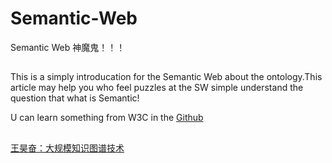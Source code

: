 # Semantic-Web
Semantic Web 神魔鬼！！！

## 
This is a simply introducation for the Semantic Web about the ontology.This article may help you who feel puzzles at the SW simple understand the question
that what is Semantic!  

U can learn something from W3C in the [Github](https://github.com/webcc/s3n "s3n")

##
[王昊奋：大规模知识图谱技术](http://blog.sciencenet.cn/blog-1225851-801901.html)
